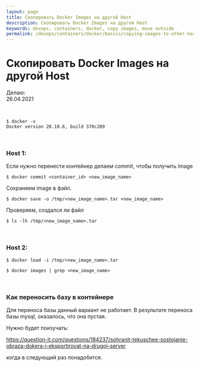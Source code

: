 ```yaml
---
layout: page
title: Скопировать Docker Images на другой Host
description: Скопировать Docker Images на другой Host
keywords: devops, containers, docker, copy images, move outside
permalink: /devops/containers/docker/basics/copying-images-to-other-hosts/
---
```


# Скопировать Docker Images на другой Host

Делаю:  
26.04.2021

<br/>

```
$ docker -v
Docker version 20.10.6, build 370c289
```

<br/>

### Host 1:

Если нужно перенести контейнер делаем commit, чтобы получить image

    $ docker commit <container_id> <new_image_name>

Сохраняем image в файл.

    $ docker save -o /tmp/<new_image_name>.tar <new_image_name>

Проверяем, создался ли файл

    $ ls -lh /tmp/<new_image_name>.tar

<br/>

### Host 2:

<!--
    // Посмотреть всяку ерунду в контейнере
    $ tar -tf /tmp/<new_image_name>.tar
-->

    $ docker load -i /tmp/<new_image_name>.tar

    $ docker images | grep <new_image_name>

<br/>

### Как переносить базу в контейнере

Для переноса базы данный вариант не работает. В результате переноса базы mysql, оказалось, что она пустая.

Нужно будет поизучать:

https://question-it.com/questions/184237/sohranit-tekuschee-sostojanie-obraza-dokera-i-eksportirovat-na-drugoj-server

когда в следующий раз понадобится.
